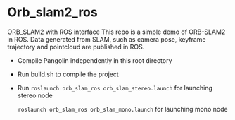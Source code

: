 # Orb_slam2_ros
ORB_SLAM2 with ROS interface
This repo is a simple demo of ORB-SLAM2 in ROS. Data generated from SLAM, such as camera pose, keyframe trajectory and pointcloud are published in ROS.  

* Compile Pangolin independently in this root directory

* Run build.sh to compile the project

* Run
  ``` roslaunch orb_slam_ros orb_slam_stereo.launch ``` for launching stereo node

  ``` roslaunch orb_slam_ros orb_slam_mono.launch ``` for launching mono node




